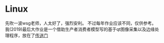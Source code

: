 # Linux
先吹一波wsg老师，人太好了，强烈安利。
不过每年作业应该不同，仅供参考。
我(2019)最后大作业是一个借助生产者消费者模型写的基于qt图像采集以及边缘处理程序，放在了[传送门](https://github.com/mywisdomfly/qt_camera_edge_detection/settings)
